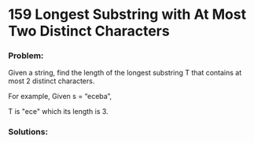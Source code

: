 # 159 Longest Substring with At Most Two Distinct Characters

### Problem:

Given a string, find the length of the longest substring T that contains at most 2 distinct characters.

For example, Given s = “eceba”,

T is "ece" which its length is 3.

### Solutions:

```java

```